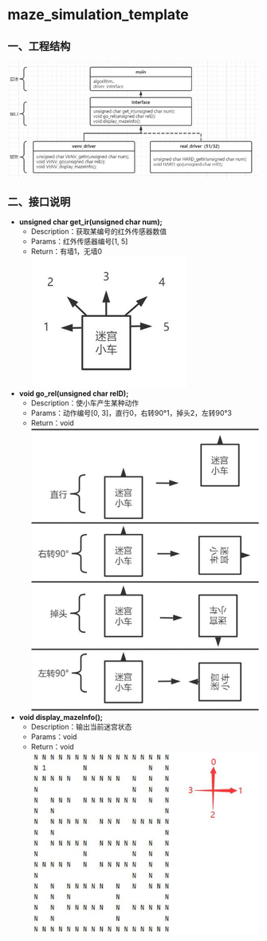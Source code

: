 # maze_simulation_template
## 一、工程结构
![avatar](./image/1.jpg)
## 二、接口说明
- **unsigned char get_ir(unsigned char num);**
    - Description：获取某编号的红外传感器数值
    - Params：红外传感器编号[1, 5]
    - Return：有墙1，无墙0  
    ![avatar](./image/3.jpg)
- **void go_rel(unsigned char relD);**
    - Description：使小车产生某种动作
    - Params：动作编号[0, 3]，直行0，右转90°1，掉头2，左转90°3
    - Return：void  
    ![avatar](./image/2.jpg)
- **void display_mazeInfo();**
    - Description：输出当前迷宫状态
    - Params：void
    - Return：void  
    ![avatar](./image/4.jpg)